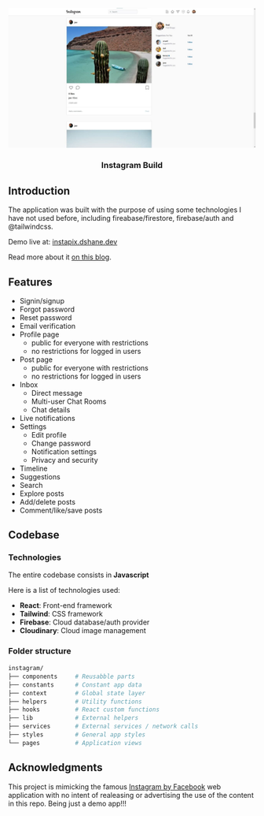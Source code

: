 <div align="center">

[![Reddit-Client](./public/images/preview.jpg)](https://github.com/dshane1903/instagram-build)

### Instagram Build

</div>

## Introduction


The application was built with the purpose of using some technologies I have not used before, including fireabase/firestore, firebase/auth and @tailwindcss.

Demo live at: [instapix.dshane.dev](https://instapix.dshane.dev)

Read more about it [on this blog](https://www.dshane.dev/writing/instapix).

## Features

- Signin/signup
- Forgot password
- Reset password
- Email verification
- Profile page
  - public for everyone with restrictions
  - no restrictions for logged in users
- Post page
  - public for everyone with restrictions
  - no restrictions for logged in users
- Inbox
  - Direct message
  - Multi-user Chat Rooms
  - Chat details
- Live notifications
- Settings
  - Edit profile
  - Change password
  - Notification settings
  - Privacy and security
- Timeline
- Suggestions
- Search
- Explore posts
- Add/delete posts
- Comment/like/save posts

## Codebase

### Technologies

The entire codebase consists in **Javascript**

Here is a list of technologies used:

- **React**: Front-end framework
- **Tailwind**: CSS framework
- **Firebase**: Cloud database/auth provider
- **Cloudinary**: Cloud image management

### Folder structure

```sh
instagram/
├── components     # Reusabble parts
├── constants      # Constant app data
├── context        # Global state layer
├── helpers        # Utility functions
├── hooks          # React custom functions
├── lib            # External helpers
├── services       # External services / network calls
├── styles         # General app styles
└── pages          # Application views
```

## Acknowledgments

This project is mimicking the famous [Instagram by Facebook](https://www.instagram.com/) web application with no intent of realeasing or advertising the use of the content in this repo. Being just a demo app!!!

